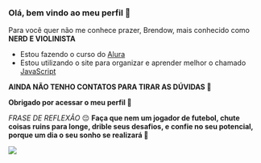 ### Olá, bem vindo ao meu perfil 🎻

Para você quer não me conhece prazer, Brendow, mais conhecido como **NERD E VIOLINISTA** 

- Estou fazendo o curso do [Alura](https://www.alura.com.br) 
- Estou utilizando o site para organizar e aprender melhor o chamado [JavaScript](pt.wikipedia.org/wiki/Javascript)

**AINDA NÃO TENHO CONTATOS PARA TIRAR AS DÚVIDAS 💎**


**Obrigado por acessar o meu perfil 📆**

*FRASE DE REFLEXÂO* 😔 **Faça que nem um jogador de futebol, chute coisas ruins para longe, drible seus desafios, e confie no seu potencial, porque um dia o seu sonho se realizará 🤲**

![](https://media.tenor.com/NK3vdczVp2YAAAAM/tofie-student.gif)
